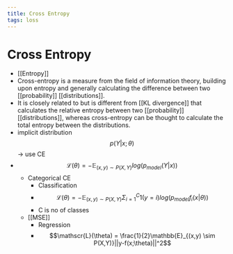 ```yaml
---
title: Cross Entropy
tags: loss
---
```


# Cross Entropy
- [[Entropy]]
- Cross-entropy is a measure from the field of information theory, building upon entropy and generally calculating the difference between two [[probability]] [[distributions]]. 
- It is closely related to but is different from [[KL divergence]] that calculates the relative entropy between two [[probability]] [[distributions]], whereas cross-entropy can be thought to calculate the total entropy between the distributions.
- implicit distribution $$p(Y|x;\theta)$$ -> use CE
- $$\mathscr{L}(\theta) = -\mathbb{E}_{(x,y) \sim P(X,Y)} log (p_{model}(Y|x))$$
	- Categorical CE
		- Classification
		- $$\mathscr{L}(\theta) = -\mathbb{E}_{(x,y) \sim P(X,Y)} \Sigma_{i=1}^C 1(y=i)log (p_{model}f_i(x|\theta))$$
		- C is no of classes
	- [[MSE]]
		- Regression
		- $$\mathscr{L}(\theta) = \frac{1}{2}\mathbb{E}_{(x,y) \sim P(X,Y)}||y-f(x;\theta)||^2$$








